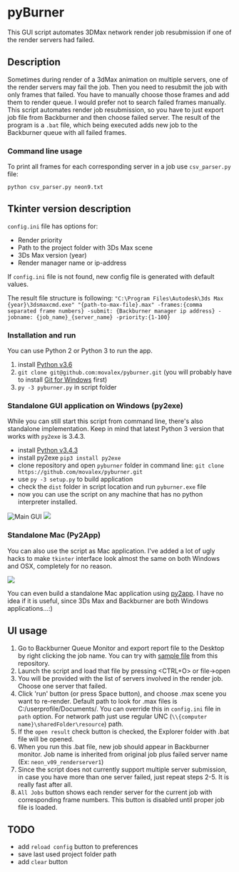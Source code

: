 # pyBurner
This GUI script automates 3DMax network render job resubmission if one of the render servers had failed.
## Description
Sometimes during render of a 3dMax animation on multiple servers, one of the render servers may fail the job. Then you need to resubmit the job with only frames that failed. You have to manually choose those frames and add them to render queue. I would prefer not to search failed frames manually. This script automates render job resubmission, so you have to just export job file from Backburner and then choose failed server. The result of the program is a `.bat` file, which being executed adds new job to the Backburner queue with all failed frames.

### Command line usage

To print all frames for each corresponding server in a job use `csv_parser.py` file:
 ```
python csv_parser.py neon9.txt
 ```

## Tkinter version description

`config.ini` file has options for:
* Render priority
* Path to the project folder with 3Ds Max scene
* 3Ds Max version (year)
* Render manager name or ip-address

If `config.ini` file is not found, new config file is generated with default values.

The result file structure is following:
`"C:\Program Files\Autodesk\3ds Max {year}\3dsmaxcmd.exe" "{path-to-max-file}.max" -frames:{comma separated frame numbers} -submit: {Backburner manager ip address} -jobname: {job_name}_{server_name} -priority:{1-100}`

### Installation and run

You can use Python 2 or Python 3 to run the app.

1. install [Python v3.6](https://www.python.org/downloads/release/python-361/)
2. `git clone git@github.com:movalex/pyburner.git` (you will probably have to install [Git for Windows](https://github.com/git-for-windows/git/releases/download/v2.13.1.windows.1/Git-2.13.1-64-bit.exe) first)
3. `py -3 pyburner.py` in script folder

### Standalone GUI application on Windows (py2exe)
While you can still start this script from command line, there's also standalone implementation. 
Keep in mind that latest Python 3 version that works with `py2exe` is 3.4.3.

* install [Python v3.4.3](https://www.python.org/downloads/release/python-343/)
* install py2exe `pip3 install py2exe`
* clone repository and open `pyburner` folder in command line: `git clone https://github.com/movalex/pyburner.git`
* use `py -3 setup.py` to build application
* check the `dist` folder in script location and run `pyburner.exe` file
* now you can use the script on any machine that has no python interpreter installed.

![](/../screenshots/images/screenshot.jpg "Main GUI")
![](/../screenshots/images/screenshot2.JPG "")

### Standalone Mac (Py2App)
You can also use the script as Mac application. I've added a lot of ugly hacks to make `tkinter` interface look almost the same on both Windows and OSX, completely for no reason.

![](/../screenshots/images/Screenshot%203.png "")

You can even build a standalone Mac application using [py2app](https://py2app.readthedocs.io/en/latest/). I have no idea if it is useful, since 3Ds Max and Backburner are both Windows applications...:)

## UI usage
1. Go to Backburner Queue Monitor and export report file to the Desktop by right clicking the job name.
You can try with [sample file](https://raw.githubusercontent.com/movalex/pyburner/master/neon9.txt) from this repository.
2. Launch the script and load that file by pressing <CTRL+O> or file->open
3. You will be provided with the list of servers involved in the render job. Choose one server that failed.
4. Click 'run' button (or press Space button), and choose .max scene you want to re-render. Default path to look for .max files is C:/userprofile/Documents/. You can override this in `config.ini` file in `path` option. For network path just use regular UNC (`\\{computer name}\sharedFolder\resource`) path.
5. If the `open result` check button is checked, the Explorer folder with .bat file will be opened. 
6. When you run this .bat file, new job should appear in Backburner monitor. Job name is inherited from original job plus failed server name (Ex: `neon_v09_renderserver1`)    
7. Since the script does not currently support multiple server submission, in case you have more than one server failed, just repeat steps 2-5. It is really fast after all.
8. `All Jobs` button shows each render server for the current job with corresponding frame numbers. This button is disabled until proper job file is loaded.

## TODO
* add `reload config` button to preferences
* save last used project folder path
* add `clear` button
